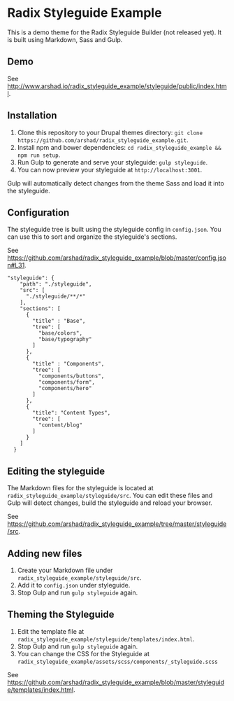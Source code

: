 # Radix Styleguide Example

This is a demo theme for the Radix Styleguide Builder (not released yet). It is built using Markdown, Sass and Gulp.

## Demo

See http://www.arshad.io/radix_styleguide_example/styleguide/public/index.html.

## Installation
1. Clone this repository to your Drupal themes directory: `git clone https://github.com/arshad/radix_styleguide_example.git`.
2. Install npm and bower dependencies: `cd radix_styleguide_example && npm run setup`.
3. Run Gulp to generate and serve your styleguide: `gulp styleguide`.
4. You can now preview your styleguide at `http://localhost:3001`.

Gulp will automatically detect changes from the theme Sass and load it into the styleguide.

## Configuration

The styleguide tree is built using the styleguide config in `config.json`. You can use this to sort and organize the styleguide's sections.

See https://github.com/arshad/radix_styleguide_example/blob/master/config.json#L31.

```
"styleguide": {
    "path": "./styleguide",
    "src": [
      "./styleguide/**/*"
    ],
    "sections": [
      {
        "title" : "Base",
        "tree": [
          "base/colors",
          "base/typography"
        ]
      },
      {
        "title" : "Components",
        "tree": [
          "components/buttons",
          "components/form",
          "components/hero"
        ]
      },
      {
        "title": "Content Types",
        "tree": [
          "content/blog"
        ]
      }
    ]
  }
```

## Editing the styleguide
The Markdown files for the styleguide is located at `radix_styleguide_example/styleguide/src`. You can edit these files and Gulp will detect changes, build the styleguide and reload your browser.

See https://github.com/arshad/radix_styleguide_example/tree/master/styleguide/src.

## Adding new files
1. Create your Markdown file under `radix_styleguide_example/styleguide/src`.
2. Add it to `config.json` under styleguide.
3. Stop Gulp and run `gulp styleguide` again.

## Theming the Styleguide
1. Edit the template file at `radix_styleguide_example/styleguide/templates/index.html`.
2. Stop Gulp and run `gulp styleguide` again.
3. You can change the CSS for the Styleguide at `radix_styleguide_example/assets/scss/components/_styleguide.scss`

See https://github.com/arshad/radix_styleguide_example/blob/master/styleguide/templates/index.html.

